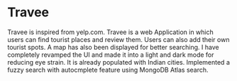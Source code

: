 # Travee
Travee is inspired from yelp.com. Travee is a web Application in which users can find tourist places and review them. Users can also add their own tourist spots. A map has also been displayed for better searching. I have completely revamped the UI and made it into a light and dark mode for reducing eye strain. It is already populated with Indian cities. Implemented a fuzzy search with autocmplete feature using MongoDB Atlas search.
